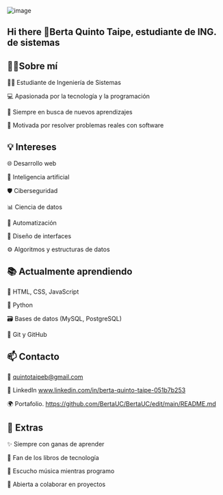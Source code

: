 ![image](https://github.com/user-attachments/assets/6a478e3a-1b1b-4689-8a23-50e76dcbf3dd)


## Hi there 👋Berta Quinto Taipe, estudiante de ING. de sistemas 
## 👩‍💻Sobre mí

👩‍🎓 Estudiante de Ingeniería de Sistemas

💻 Apasionada por la tecnología y la programación

🚀 Siempre en busca de nuevos aprendizajes

🎯 Motivada por resolver problemas reales con software

## 💡 Intereses
🌐 Desarrollo web

🧠 Inteligencia artificial

🛡️ Ciberseguridad

📊 Ciencia de datos

🧪 Automatización

🎨 Diseño de interfaces

⚙️ Algoritmos y estructuras de datos

## 📚 Actualmente aprendiendo
🌱 HTML, CSS, JavaScript

🐍 Python

🗃️ Bases de datos (MySQL, PostgreSQL)

🧰 Git y GitHub

## 📫 Contacto
📧 quintotaipeb@gmail.com

💼 LinkedIn www.linkedin.com/in/berta-quinto-taipe-051b7b253

🌍 Portafolio. https://github.com/BertaUC/BertaUC/edit/main/README.md

## 🌟 Extras
✨ Siempre con ganas de aprender

📖 Fan de los libros de tecnología

🎵 Escucho música mientras programo

🤝 Abierta a colaborar en proyectos


<!--
**BertaUC/BertaUC** is a ✨ _special_ ✨ repository because its `README.md` (this file) appears on your GitHub profile.

Here are some ideas to get you started:

- 🔭 I’m currently working on ...
- 🌱 I’m currently learning ...
- 👯 I’m looking to collaborate on ...
- 🤔 I’m looking for help with ...
- 💬 Ask me about ...
- 📫 How to reach me: ...
- 😄 Pronouns: ...
- ⚡ Fun fact: ...
-->
